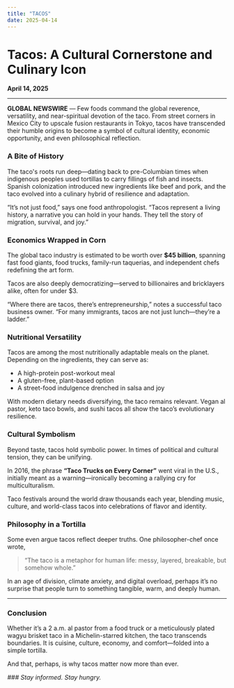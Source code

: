 ```yaml
---
title: "TACOS"
date: 2025-04-14
---
```



# **Tacos: A Cultural Cornerstone and Culinary Icon**

**April 14, 2025**

---

**GLOBAL NEWSWIRE** — Few foods command the global reverence, versatility, and near-spiritual devotion of the taco. From street corners in Mexico City to upscale fusion restaurants in Tokyo, tacos have transcended their humble origins to become a symbol of cultural identity, economic opportunity, and even philosophical reflection.

### **A Bite of History**

The taco's roots run deep—dating back to pre-Columbian times when indigenous peoples used tortillas to carry fillings of fish and insects. Spanish colonization introduced new ingredients like beef and pork, and the taco evolved into a culinary hybrid of resilience and adaptation.

“It’s not just food,” says one food anthropologist. “Tacos represent a living history, a narrative you can hold in your hands. They tell the story of migration, survival, and joy.”

### **Economics Wrapped in Corn**

The global taco industry is estimated to be worth over **$45 billion**, spanning fast food giants, food trucks, family-run taquerias, and independent chefs redefining the art form.

Tacos are also deeply democratizing—served to billionaires and bricklayers alike, often for under $3.

“Where there are tacos, there’s entrepreneurship,” notes a successful taco business owner. “For many immigrants, tacos are not just lunch—they’re a ladder.”

### **Nutritional Versatility**

Tacos are among the most nutritionally adaptable meals on the planet. Depending on the ingredients, they can serve as:

- A high-protein post-workout meal  
- A gluten-free, plant-based option  
- A street-food indulgence drenched in salsa and joy  

With modern dietary needs diversifying, the taco remains relevant. Vegan al pastor, keto taco bowls, and sushi tacos all show the taco’s evolutionary resilience.

### **Cultural Symbolism**

Beyond taste, tacos hold symbolic power. In times of political and cultural tension, they can be unifying.

In 2016, the phrase **“Taco Trucks on Every Corner”** went viral in the U.S., initially meant as a warning—ironically becoming a rallying cry for multiculturalism.

Taco festivals around the world draw thousands each year, blending music, culture, and world-class tacos into celebrations of flavor and identity.

### **Philosophy in a Tortilla**

Some even argue tacos reflect deeper truths. One philosopher-chef once wrote,  
> “The taco is a metaphor for human life: messy, layered, breakable, but somehow whole.”

In an age of division, climate anxiety, and digital overload, perhaps it’s no surprise that people turn to something tangible, warm, and deeply human.

---

### **Conclusion**

Whether it’s a 2 a.m. al pastor from a food truck or a meticulously plated wagyu brisket taco in a Michelin-starred kitchen, the taco transcends boundaries. It is cuisine, culture, economy, and comfort—folded into a simple tortilla.

And that, perhaps, is why tacos matter now more than ever.

*### Stay informed. Stay hungry.*
